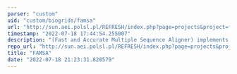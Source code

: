 ```yaml
---
parser: "custom"
uid: "custom/biogrids/famsa"
url: "http://sun.aei.polsl.pl/REFRESH/index.php?page=projects&project=famsa&subpage=about"
timestamp: "2022-07-18 17:44:54.255007"
description: "(Fast and Accurate Multiple Sequence Aligner) implements an algorithm for large-scale multiple sequence alignments (400k proteins in 2 hours and 8BG of RAM)."
repo_url: "http://sun.aei.polsl.pl/REFRESH/index.php?page=projects&project=famsa&subpage=about"
title: "FAMSA"
date: "2022-07-18 21:23:31.820579"
---
```

